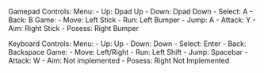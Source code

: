
Gamepad Controls:
  Menu:
    - Up: Dpad Up
    - Down: Dpad Down
    - Select: A
    - Back: B
  Game:
    - Move: Left Stick
    - Run: Left Bumper
    - Jump: A
    - Attack: Y
    - Aim: Right Stick
    - Posess: Right Bumper

Keyboard Controls:
  Menu:
    - Up: Up
    - Down:  Down
    - Select: Enter
    - Back: Backspace
  Game:
    - Move: Left/Right
    - Run: Left Shift
    - Jump: Spacebar
    - Attack: W
    - Aim: Not implemented
    - Posess: Right Not Implemented
